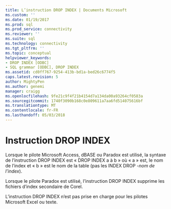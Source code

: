 ```yaml
---
title: L’instruction DROP INDEX | Documents Microsoft
ms.custom: ''
ms.date: 01/19/2017
ms.prod: sql
ms.prod_service: connectivity
ms.reviewer: ''
ms.suite: sql
ms.technology: connectivity
ms.tgt_pltfrm: ''
ms.topic: conceptual
helpviewer_keywords:
- DROP INDEX [ODBC]
- SQL grammar [ODBC], DROP INDEX
ms.assetid: cd0ff767-9254-413b-bd1a-bed26c6774f5
caps.latest.revision: 5
author: MightyPen
ms.author: genemi
manager: craigg
ms.openlocfilehash: 9fe21c9f4f21b4154d7a134da00a93264cf0583a
ms.sourcegitcommit: 1740f3090b168c0e809611a7aa6fd514075616bf
ms.translationtype: MT
ms.contentlocale: fr-FR
ms.lasthandoff: 05/03/2018
---
```

# <a name="drop-index-statement"></a>Instruction DROP INDEX
Lorsque le pilote Microsoft Access, dBASE ou Paradox est utilisé, la syntaxe de l’instruction DROP INDEX est « DROP INDEX a à b » où « a » est, le nom de l’index et « b » est le nom de la table (pas les INDEX DROP *-nom de l’index*).  
  
 Lorsque le pilote Paradox est utilisé, l’instruction DROP INDEX supprime les fichiers d’index secondaire de Corel.  
  
 L’instruction DROP INDEX n’est pas prise en charge pour les pilotes Microsoft Excel ou texte.
